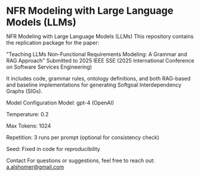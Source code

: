 <span style="font-size: 26px"><strong>NFR Modeling with Large Language Models (LLMs)</strong></span>

NFR Modeling with Large Language Models (LLMs)
This repository contains the replication package for the paper:

"Teaching LLMs Non-Functional Requirements Modeling: A Grammar and RAG Approach"
Submitted to 2025 IEEE SSE (2025 International Conference on Software Services Engineering)


It includes code, grammar rules, ontology definitions, and both RAG-based and baseline implementations for generating Softgoal Interdependency Graphs (SIGs).




Model Configuration
Model: gpt-4 (OpenAI)

Temperature: 0.2

Max Tokens: 1024

Repetition: 3 runs per prompt (optional for consistency check)

Seed: Fixed in code for reproducibility

Contact
For questions or suggestions, feel free to reach out:
a.alshomer@gmail.com 
